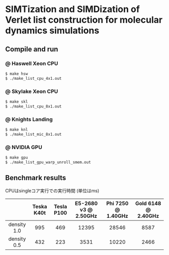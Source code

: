 # SIMTization and SIMDization of Verlet list construction for molecular dynamics simulations

## Compile and run

### @ Haswell Xeon CPU

``` bash
$ make hsw
$ ./make_list_cpu_4x1.out
```

### @ Skylake Xeon CPU

``` bash
$ make skl
$ ./make_list_cpu_8x1.out
```

### @ Knights Landing

``` bash
$ make knl
$ ./make_list_mic_8x1.out
```

### @ NVIDIA GPU

``` bash
$ make gpu
$ ./make_list_gpu_warp_unroll_smem.out
```

## Benchmark results
CPUはsingleコア実行での実行時間 (単位はms)

|              | Teska K40t          | Tesla P100          | E5-2680 v3 @ 2.50GHz | Phi 7250 @ 1.40GHz  | Gold 6148 @ 2.40GHz |
| :----------: | :-----------------: | :-----------------: | :-----------------:  | :-----------------: | :-----------------: |
| density 1.0  | 995             | 469             | 12395           | 28546           | 8587            |
| density 0.5  | 432             | 223             | 3531            | 10220           | 2466            |
